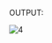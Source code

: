OUTPUT:

![4](https://user-images.githubusercontent.com/117905345/217886130-31b977f4-93a7-4861-98d5-08f0411f706a.jpg)
